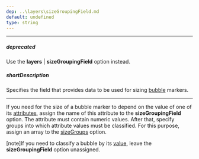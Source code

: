```yaml
---
dep: ..\layers\sizeGroupingField.md
default: undefined
type: string
---
```

---
##### deprecated
Use the **layers** | **sizeGroupingField** option instead.

##### shortDescription
Specifies the field that provides data to be used for sizing [bubble](/api-reference/20%20Data%20Visualization%20Widgets/70%20dxVectorMap/1%20Configuration/markerSettings/type.md '/Documentation/ApiReference/Data_Visualization_Widgets/dxVectorMap/Configuration/markerSettings/#type') markers.

---
If you need for the size of a bubble marker to depend on the value of one of its [attributes](/api-reference/20%20Data%20Visualization%20Widgets/70%20dxVectorMap/1%20Configuration/markers/attributes.md '/Documentation/ApiReference/Data_Visualization_Widgets/dxVectorMap/Configuration/markers/#attributes'), assign the name of this attribute to the **sizeGroupingField** option. The attribute must contain numeric values. After that, specify groups into which attribute values must be classified. For this purpose, assign an array to the [sizeGroups](/api-reference/20%20Data%20Visualization%20Widgets/70%20dxVectorMap/1%20Configuration/markerSettings/sizeGroups.md '/Documentation/ApiReference/Data_Visualization_Widgets/dxVectorMap/Configuration/markerSettings/#sizeGroups') option.

[note]If you need to classify a bubble by its [value](/api-reference/20%20Data%20Visualization%20Widgets/70%20dxVectorMap/7%20Map%20Elements/Marker/2%20Fields/value.md '/Documentation/ApiReference/Data_Visualization_Widgets/dxVectorMap/Map_Elements/Marker/Fields/#value'), leave the **sizeGroupingField** option unassigned.